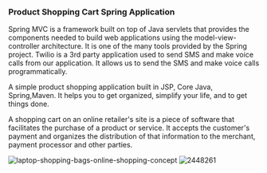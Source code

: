 ### Product Shopping Cart Spring Application

Spring MVC is a framework built on top of Java servlets that provides the components needed to build web applications using the model-view-controller architecture. It is one of the many tools provided by the Spring project.
Twilio is a 3rd party application used to send SMS and make voice calls from our application. It allows us to send the SMS and make voice calls programmatically.

A simple product shopping application built in JSP, Core Java, Spring,Maven. 
It helps you to get organized, simplify your life, and to get things done.

A shopping cart on an online retailer's site is a piece of software that facilitates the purchase of a product or service. 
It accepts the customer's payment and organizes the distribution of that information to the merchant, payment processor and other parties.

![laptop-shopping-bags-online-shopping-concept](https://user-images.githubusercontent.com/60310009/98079041-33092900-1e99-11eb-9e84-9c892d309c93.jpg)
![2448261](https://user-images.githubusercontent.com/60310009/98079061-3ef4eb00-1e99-11eb-8aa9-a5c6bd55123d.jpg)

